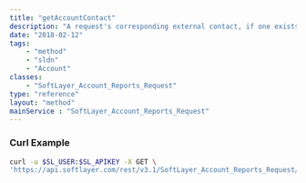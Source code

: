 ```yaml
---
title: "getAccountContact"
description: "A request's corresponding external contact, if one exists."
date: "2018-02-12"
tags:
    - "method"
    - "sldn"
    - "Account"
classes:
    - "SoftLayer_Account_Reports_Request"
type: "reference"
layout: "method"
mainService : "SoftLayer_Account_Reports_Request"
---
```


### Curl Example
```bash
curl -u $SL_USER:$SL_APIKEY -X GET \
'https://api.softlayer.com/rest/v3.1/SoftLayer_Account_Reports_Request/{SoftLayer_Account_Reports_RequestID}/getAccountContact'
```
